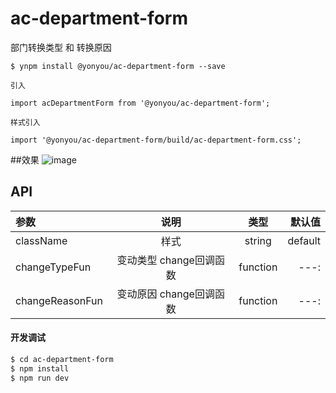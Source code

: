 # ac-department-form
部门转换类型 和 转换原因

```
$ ynpm install @yonyou/ac-department-form --save

引入

import acDepartmentForm from '@yonyou/ac-department-form';

样式引入

import '@yonyou/ac-department-form/build/ac-department-form.css';

```

##效果
 ![image](https://github.com/tinper-acs/ac-department-form/static/images/1.jpg)
 

## API

|参数|说明|类型|默认值|
|:--|:---:|:--:|---:|
|className|样式|string|default|
|changeTypeFun|变动类型 change回调函数|function|---:|
|changeReasonFun|变动原因 change回调函数|function|---:|


#### 开发调试

```sh
$ cd ac-department-form
$ npm install
$ npm run dev
```
